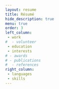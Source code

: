 ```yaml
---
layout: resume
title: Résumé
hide_description: true
menu: true
order: 3
left_column:
 - work
#  - volunteer
 - education
 - interests
# - awards
# - publications
#  - references
right_column:
 - languages
 - skills
---
```

